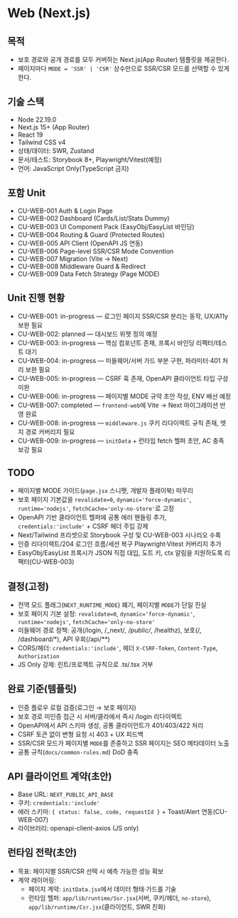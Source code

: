 # Web (Next.js)

## 목적
- 보호 경로와 공개 경로를 모두 커버하는 Next.js(App Router) 템플릿을 제공한다.
- 페이지마다 `MODE = 'SSR' | 'CSR'` 상수만으로 SSR/CSR 모드를 선택할 수 있게 한다.

## 기술 스택
- Node 22.19.0
- Next.js 15+ (App Router)
- React 19
- Tailwind CSS v4
- 상태/데이터: SWR, Zustand
- 문서/테스트: Storybook 8+, Playwright/Vitest(예정)
- 언어: JavaScript Only(TypeScript 금지)

## 포함 Unit
- CU-WEB-001 Auth & Login Page
- CU-WEB-002 Dashboard (Cards/List/Stats Dummy)
- CU-WEB-003 UI Component Pack (EasyObj/EasyList 바인딩)
- CU-WEB-004 Routing & Guard (Protected Routes)
- CU-WEB-005 API Client (OpenAPI JS 연동)
- CU-WEB-006 Page-level SSR/CSR Mode Convention
- CU-WEB-007 Migration (Vite → Next)
- CU-WEB-008 Middleware Guard & Redirect
- CU-WEB-009 Data Fetch Strategy (Page MODE)

## Unit 진행 현황
- CU-WEB-001: in-progress — 로그인 페이지 SSR/CSR 분리는 동작, UX/A11y 보완 필요
- CU-WEB-002: planned — 대시보드 위젯 정의 예정
- CU-WEB-003: in-progress — 핵심 컴포넌트 존재, 프록시 바인딩 리팩터/테스트 대기
- CU-WEB-004: in-progress — 미들웨어/서버 가드 부분 구현, 파라미터·401 처리 보완 필요
- CU-WEB-005: in-progress — CSRF 훅 존재, OpenAPI 클라이언트 타입 구성 미완
- CU-WEB-006: in-progress — 페이지별 MODE 규약 초안 작성, ENV 배선 예정
- CU-WEB-007: completed — `frontend-web`에 Vite → Next 마이그레이션 반영 완료
- CU-WEB-008: in-progress — `middleware.js` 쿠키 리다이렉트 규칙 존재, 엣지 경로 커버리지 필요
- CU-WEB-009: in-progress — `initData` + 런타임 fetch 헬퍼 초안, AC 충족 보강 필요

## TODO
- 페이지별 MODE 가이드(`page.jsx` 스니펫, 개발자 플레이북) 마무리
- 보호 페이지 기본값을 `revalidate=0`, `dynamic='force-dynamic'`, `runtime='nodejs'`, `fetchCache='only-no-store'`로 고정
- OpenAPI 기반 클라이언트 헬퍼에 공통 에러 핸들링 추가, `credentials:'include'` + CSRF 헤더 주입 강제
- Next/Tailwind 프리셋으로 Storybook 구성 및 CU-WEB-003 시나리오 수록
- 인증 리다이렉트/204 로그인 흐름/세션 복구 Playwright·Vitest 커버리지 추가
- EasyObj/EasyList 프록시가 JSON 직접 대입, 도트 키, ctx 알림을 지원하도록 리팩터(CU-WEB-003)

## 결정(고정)
- 전역 모드 플래그(`NEXT_RUNTIME_MODE`) 폐기, 페이지별 `MODE`가 단일 진실
- 보호 페이지 기본 설정: `revalidate=0`, `dynamic='force-dynamic'`, `runtime='nodejs'`, `fetchCache='only-no-store'`
- 미들웨어 경로 정책: 공개(/login, /_next/*, /public/*, /healthz), 보호(/, /dashboard/*), API 우회(/api/**)
- CORS/헤더: `credentials:'include'`, 헤더 `X-CSRF-Token`, `Content-Type`, `Authorization`
- JS Only 강제: 린트/프로젝트 규칙으로 .ts/.tsx 거부

## 완료 기준(템플릿)
- 인증 플로우 로컬 검증(로그인 → 보호 페이지)
- 보호 경로 미인증 접근 시 서버/클라에서 즉시 /login 리다이렉트
- OpenAPI에서 API 스키마 생성, 공통 클라이언트가 401/403/422 처리
- CSRF 토큰 없이 변형 요청 시 403 + UX 피드백
- SSR/CSR 모드가 페이지별 `MODE`를 존중하고 SSR 페이지는 SEO 메타데이터 노출
- 공통 규칙(`docs/common-rules.md`) DoD 충족

## API 클라이언트 계약(초안)
- Base URL: `NEXT_PUBLIC_API_BASE`
- 쿠키: `credentials:'include'`
- 에러 스키마: `{ status: false, code, requestId }` + Toast/Alert 연동(CU-WEB-007)
- 라이브러리: openapi-client-axios (JS only)

## 런타임 전략(초안)
- 목표: 페이지별 SSR/CSR 선택 시 예측 가능한 성능 확보
- 계약 레이어링:
  - 페이지 계약: `initData.jsx`에서 데이터 형태·가드를 기술
  - 런타임 헬퍼: `app/lib/runtime/Ssr.jsx`(서버, 쿠키/헤더, `no-store`), `app/lib/runtime/Csr.jsx`(클라이언트, SWR 친화)
